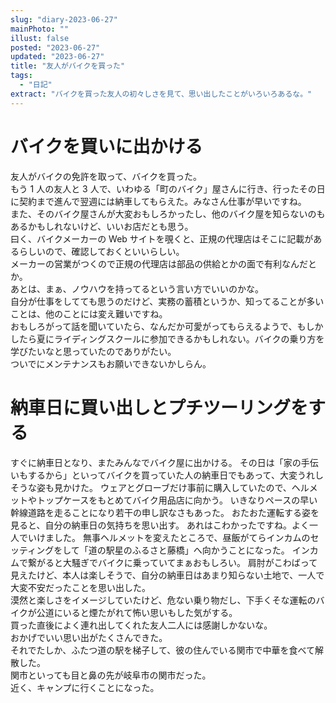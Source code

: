 ```yaml
---
slug: "diary-2023-06-27"
mainPhoto: ""
illust: false
posted: "2023-06-27"
updated: "2023-06-27"
title: "友人がバイクを買った"
tags:
  - "日記"
extract: "バイクを買った友人の初々しさを見て、思い出したことがいろいろあるな。"
---
```


# バイクを買いに出かける

友人がバイクの免許を取って、バイクを買った。  
もう 1 人の友人と 3 人で、いわゆる「町のバイク」屋さんに行き、行ったその日に契約まで進んで翌週には納車してもらえた。みなさん仕事が早いですね。  
また、そのバイク屋さんが大変おもしろかったし、他のバイク屋を知らないのもあるかもしれないけど、いいお店だとも思う。  
曰く、バイクメーカーの Web サイトを覗くと、正規の代理店はそこに記載があるらしいので、確認しておくといいらしい。  
メーカーの営業がつくので正規の代理店は部品の供給とかの面で有利なんだとか。  
あとは、まぁ、ノウハウを持ってるという言い方でいいのかな。  
自分が仕事をしてても思うのだけど、実務の蓄積というか、知ってることが多いことは、他のことには変え難いですね。  
おもしろがって話を聞いていたら、なんだか可愛がってもらえるようで、もしかしたら夏にライディングスクールに参加できるかもしれない。バイクの乗り方を学びたいなと思っていたのでありがたい。  
ついでにメンテナンスもお願いできないかしらん。

# 納車日に買い出しとプチツーリングをする

すぐに納車日となり、またみんなでバイク屋に出かける。
その日は「家の手伝いもするから」といってバイクを買っていた人の納車日でもあって、大変うれしそうな姿も見かけた。
ウェアとグローブだけ事前に購入していたので、ヘルメットやトップケースをもとめてバイク用品店に向かう。
いきなりペースの早い幹線道路を走ることになり若干の申し訳なさもあった。
おたおた運転する姿を見ると、自分の納車日の気持ちを思い出す。
あれはこわかったですね。よく一人でいけました。
無事ヘルメットを変えたところで、昼飯がてらインカムのセッティングをして「道の駅星のふるさと藤橋」へ向かうことになった。
インカムで繋がると大騒ぎでバイクに乗っていてまぁおもしろい。
肩肘がこわばって見えたけど、本人は楽しそうで、自分の納車日はあまり知らない土地で、一人で大変不安だったことを思い出した。  
漠然と楽しさをイメージしていたけど、危ない乗り物だし、下手くそな運転のバイクが公道にいると煙たがれて怖い思いもした気がする。  
買った直後によく連れ出してくれた友人二人には感謝しかないな。  
おかげでいい思い出がたくさんできた。  
それでたしか、ふたつ道の駅を梯子して、彼の住んでいる関市で中華を食べて解散した。  
関市といっても目と鼻の先が岐阜市の関市だった。  
近く、キャンプに行くことになった。  
